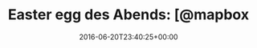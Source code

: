 ---
retweeted: false
source: <a href="https://about.twitter.com/products/tweetdeck" rel="nofollow">TweetDeck</a>
entities:
  user_mentions:
  - name: Mapbox
    screen_name: Mapbox
    indices:
    - '23'
    - '30'
    id_str: '55236002'
    id: '55236002'
  urls: []
  symbols: []
  media:
  - expanded_url: https://twitter.com/bascht/status/745038628393455617/photo/1
    indices:
    - '114'
    - '137'
    url: https://t.co/Xkr0zCTPfB
    media_url: http://pbs.twimg.com/media/Clbom80XEAAI7LL.jpg
    id_str: '745038544234811392'
    id: '745038544234811392'
    media_url_https: https://pbs.twimg.com/media/Clbom80XEAAI7LL.jpg
    sizes:
      large:
        w: '404'
        h: '655'
        resize: fit
      thumb:
        w: '150'
        h: '150'
        resize: crop
      medium:
        w: '404'
        h: '655'
        resize: fit
      small:
        w: '404'
        h: '655'
        resize: fit
    type: photo
    display_url: pic.twitter.com/Xkr0zCTPfB
  hashtags: []
display_text_range:
- '0'
- '137'
favorite_count: '4'
id_str: '745038628393455617'
truncated: false
retweet_count: '0'
id: '745038628393455617'
possibly_sensitive: false
created_at: Mon Jun 20 23:40:25 +0000 2016
favorited: false
full_text: 'Easter egg des Abends: [@mapbox](https://twitter.com/mapbox) hat die Karl-Liebknecht-Straße
  unter dem korrekten Leipziger Namen verzeichnet. :D'
lang: de
extended_entities:
  media:
  - expanded_url: https://twitter.com/bascht/status/745038628393455617/photo/1
    indices:
    - '114'
    - '137'
    url: https://t.co/Xkr0zCTPfB
    media_url: http://pbs.twimg.com/media/Clbom80XEAAI7LL.jpg
    id_str: '745038544234811392'
    id: '745038544234811392'
    media_url_https: https://pbs.twimg.com/media/Clbom80XEAAI7LL.jpg
    sizes:
      large:
        w: '404'
        h: '655'
        resize: fit
      thumb:
        w: '150'
        h: '150'
        resize: crop
      medium:
        w: '404'
        h: '655'
        resize: fit
      small:
        w: '404'
        h: '655'
        resize: fit
    type: photo
    display_url: pic.twitter.com/Xkr0zCTPfB
tags:
- pesos:twitter
date: '2016-06-20T23:40:25+00:00'
src: https://twitter.com/bascht/status/745038628393455617
original_url: https://twitter.com/bascht/status/745038628393455617
type: twitter_tweet
media_url: https://img.bascht.com/twitter/pbs.twimg.com/media/Clbom80XEAAI7LL.jpg
text: 'Easter egg des Abends: [@mapbox](https://twitter.com/mapbox) hat die Karl-Liebknecht-Straße
  unter dem korrekten Leipziger Namen verzeichnet. :D'
title: 'Easter egg des Abends: [@mapbox'

---